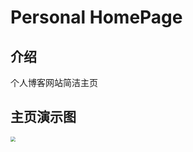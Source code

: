 # Personal HomePage
## 介绍
个人博客网站简洁主页

## 主页演示图
<img src="https://yy.liveout.cn/article/project/blog_index1.png" style="zoom:50%;" />

